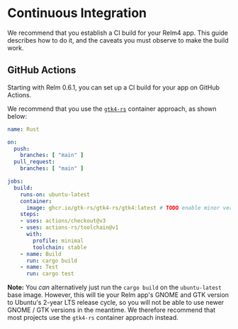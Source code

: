 # Continuous Integration

We recommend that you establish a CI build for your Relm4 app. This guide describes how to do it, and the caveats you must observe to make the build work.

## GitHub Actions

Starting with Relm 0.6.1, you can set up a CI build for your app on GitHub Actions.

We recommend that you use the [`gtk4-rs`](https://github.com/gtk-rs/gtk4-rs/pkgs/container/gtk4-rs%2Fgtk4) container approach, as shown below:

```yaml
name: Rust

on:
  push:
    branches: [ "main" ]
  pull_request:
    branches: [ "main" ]

jobs:
  build:
    runs-on: ubuntu-latest
    container:
      image: ghcr.io/gtk-rs/gtk4-rs/gtk4:latest # TODO enable minor version tags / pinning
    steps:
    - uses: actions/checkout@v3
    - uses: actions-rs/toolchain@v1
      with:
        profile: minimal
        toolchain: stable
    - name: Build
      run: cargo build
    - name: Test
      run: cargo test
```

**Note:** You *can* alternatively just run the `cargo build` on the `ubuntu-latest` base image. However, this will tie your Relm app's GNOME and GTK version to Ubuntu's 2-year LTS release cycle, so you will not be able to use newer GNOME / GTK versions in the meantime. We therefore recommend that most projects use the `gtk4-rs` container approach instead.